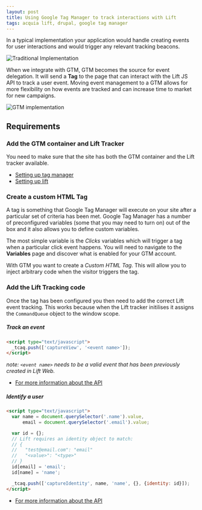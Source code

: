 ```yaml
---
layout: post
title: Using Google Tag Manager to track interactions with Lift
tags: acquia lift, drupal, google tag manager
---
```


In a typical implementation your application would handle creating events for user interactions and would trigger any relevant tracking beacons.

![Traditional Implementation]()

When we integrate with GTM, GTM becomes the source for event delegation. It will send a **Tag** to the page that can interact with the Lift JS API to track a user event. Moving event management to a GTM allows for more flexibility on how events are tracked and can increase time to market for new campaigns.

![GTM implementation]()

## Requirements

### Add the GTM container and Lift Tracker

You need to make sure that the site has both the GTM container and the Lift tracker available.

- [Setting up tag manager](https://support.google.com/tagmanager/answer/6103696?hl=en)
- [Setting up lift](https://docs.acquia.com/lift/offers/tracker/add)

### Create a custom HTML Tag

A tag is something that Google Tag Manager will execute on your site after a particular set of criteria has been met. Google Tag Manager has a number of preconfigured variables (some that you may need to turn on) out of the box and it also allows you to define custom variables.

The most simple variable is the _Clicks_ variables which will trigger a tag when a particular click event happens. You will need to navigate to the **Variables** page and discover what is enabled for your GTM account.

With GTM you want to create a _Custom HTML Tag_. This will allow you to inject arbitrary code when the visitor triggers the tag.

### Add the Lift Tracking code

Once the tag has been configured you then need to add the correct Lift event tracking. This works because when the Lift tracker initilises it assigns the `CommandQueue` object to the window scope.

##### Track an event

``` html
<script type="text/javascript">
  _tcaq.push(['captureView', '<event name>']);
</script>
```

_note: `<event name>` needs to be a valid event that has been previously created in Lift Web._

- [For more information about the API](https://docs.acquia.com/lift/javascript/view)


##### Identify a user

``` html
<script type="text/javascript">
  var name = document.querySelector('.name').value,
      email = document.querySelector('.email').value;

  var id = {};
  // Lift requires an identity object to match:
  // {
  //   "test@email.com": "email"
  //   "<value>": "<type>"
  // }
  id[email] = 'email';
  id[name] = 'name';

  _tcaq.push(['captureIdentity', name, 'name', {}, {identity: id}]);
</script>
```

- [For more information about the API](https://docs.acquia.com/lift/javascript/identity)
